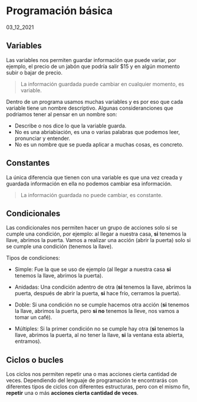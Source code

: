 # Programación básica
03_12_2021

## Variables

Las variables nos permiten guardar información que puede variar, por ejemplo, el precio de un jabón que podría salir $15 y en algún momento subir o bajar de precio.

> La información guardada puede cambiar en cualquier momento, es variable.

Dentro de un programa usamos muchas variables y es por eso que cada variable tiene un nombre descriptivo. Algunas consideranciones que podriamos tener al pensar en un nombre son: 

* Describe o nos dice lo que la variable guarda.
* No es una abriabiación, es una o varias palabras que podemos leer, pronunciar y entender.
* No es un nombre que se pueda aplicar a muchas cosas, es concreto.

## Constantes

La única diferencia que tienen con una variable es que una vez creada y guardada información en ella no podemos cambiar esa información.

> La información guardada no puede cambiar, es constante.

## Condicionales

Las condicionales nos permiten hacer un grupo de acciones solo si se cumple una condición, por ejemplo: al llegar a nuestra casa, **si** tenemos la llave, abrimos la puerta. Vamos a realizar una acción (abrir la puerta) solo si se cumple una condición (tenemos la llave).

Tipos de condiciones:

* Simple: Fue la que se uso de ejemplo (al llegar a nuestra casa **si** tenemos la llave, abrimos la puerta).

* Anidadas: Una condición adentro de otra (**si** tenemos la llave, abrimos la puerta, después de abrir la puerta, **si** hace frío, cerramos la puerta). 

* Doble: Si una condición no se cumple hacemos otra acción (**si** tenemos la llave, abrimos la puerta, pero **si no** tenemos la lleve, nos vamos a tomar un café).

* Múltiples: Si la primer condición no se cumple hay otra (**si** tenemos la llave, abrimos la puerta, al no tener la llave, **si** la ventana esta abierta, entramos).

## Ciclos o bucles 

Los ciclos nos permiten repetir una o mas acciones cierta cantidad de veces. Dependiendo del lenguaje de programación te encontrarás con diferentes tipos de ciclos con diferentes estructuras, pero con el mismo fin, **repetir** una o más **acciones cierta cantidad de veces**.

